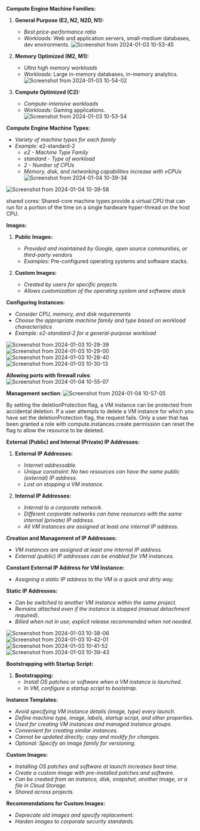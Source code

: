 **Compute Engine Machine Families:**

1. **General Purpose (E2, N2, N2D, N1):**
   - *Best price-performance ratio*
   - *Workloads:* Web and application servers, small-medium databases, dev environments.
![Screenshot from 2024-01-03 10-53-45](https://github.com/ishtiaqSamdani/gcp/assets/82057297/818f5356-d8de-4760-9b24-3120ffda392e)

2. **Memory Optimized (M2, M1):**
   - *Ultra high memory workloads*
   - *Workloads:* Large in-memory databases, in-memory analytics.  
![Screenshot from 2024-01-03 10-54-02](https://github.com/ishtiaqSamdani/gcp/assets/82057297/53d269ef-c0ea-4026-9894-a198eb3613b0)

3. **Compute Optimized (C2):**
   - *Compute-intensive workloads*
   - *Workloads:* Gaming applications.
![Screenshot from 2024-01-03 10-53-54](https://github.com/ishtiaqSamdani/gcp/assets/82057297/fa19615a-4d2c-4215-8067-f467a459034d)

**Compute Engine Machine Types:**
   - *Variety of machine types for each family*
   - *Example:* e2-standard-2
     - *e2 - Machine Type Family*
     - *standard - Type of workload*
     - *2 - Number of CPUs*
     - *Memory, disk, and networking capabilities increase with vCPUs*
![Screenshot from 2024-01-04 10-39-34](https://github.com/ishtiaqSamdani/gcp/assets/82057297/3f9ed307-43d8-4b3c-afc2-8ac0072e8339)

![Screenshot from 2024-01-04 10-39-58](https://github.com/ishtiaqSamdani/gcp/assets/82057297/24ce722c-1352-4bf4-830b-96a2c63a9209)


shared cores: Shared-core machine types provide a virtual CPU that can run for a portion of the time on a single hardware hyper-thread on the host CPU. 


**Images:**
1. **Public Images:**
   - *Provided and maintained by Google, open source communities, or third-party vendors*
   - *Examples:* Pre-configured operating systems and software stacks.

2. **Custom Images:**
   - *Created by users for specific projects*
   - *Allows customization of the operating system and software stack*

**Configuring Instances:**
   - *Consider CPU, memory, and disk requirements*
   - *Choose the appropriate machine family and type based on workload characteristics*
   - *Example: e2-standard-2 for a general-purpose workload*



![Screenshot from 2024-01-03 10-29-39](https://github.com/ishtiaqSamdani/gcp/assets/82057297/89563828-89e0-4d0f-b5d6-b3a92f533d6e)
![Screenshot from 2024-01-03 10-29-00](https://github.com/ishtiaqSamdani/gcp/assets/82057297/cc878465-b4c5-45f3-aeff-71b4d057fec0)
![Screenshot from 2024-01-03 10-28-40](https://github.com/ishtiaqSamdani/gcp/assets/82057297/5e2c1ff1-3566-4376-9df8-8b59d2d506dd)
![Screenshot from 2024-01-03 10-30-13](https://github.com/ishtiaqSamdani/gcp/assets/82057297/911d0a75-c688-483d-a8ba-94ab69f91023)


**Allowing ports with firewall rules**:
![Screenshot from 2024-01-04 10-55-07](https://github.com/ishtiaqSamdani/gcp/assets/82057297/ceb91185-a8ac-4069-b19d-3eb83c631077)

**Management section**:
![Screenshot from 2024-01-04 10-57-05](https://github.com/ishtiaqSamdani/gcp/assets/82057297/23201ec2-30ab-42aa-8c47-df11d248ffae)

By setting the deletionProtection flag, a VM instance can be protected from accidental deletion. If a user attempts to delete a VM instance for which you have set the deletionProtection flag, the request fails. Only a user that has been granted a role with compute.instances.create permission can reset the flag to allow the resource to be deleted.

**External (Public) and Internal (Private) IP Addresses:**

1. **External IP Addresses:**
   - *Internet addressable.*
   - *Unique constraint: No two resources can have the same public (external) IP address.*
   - *Lost on stopping a VM instance.*

2. **Internal IP Addresses:**
   - *Internal to a corporate network.*
   - *Different corporate networks can have resources with the same internal (private) IP address.*
   - *All VM instances are assigned at least one internal IP address.*

**Creation and Management of IP Addresses:**
   - *VM instances are assigned at least one internal IP address.*
   - *External (public) IP addresses can be enabled for VM instances.*

**Constant External IP Address for VM Instance:**
   - *Assigning a static IP address to the VM is a quick and dirty way.*

**Static IP Addresses:**
   - *Can be switched to another VM instance within the same project.*
   - *Remains attached even if the instance is stopped (manual detachment required).*
   - *Billed when not in use; explicit release recommended when not needed.*

![Screenshot from 2024-01-03 10-38-06](https://github.com/ishtiaqSamdani/gcp/assets/82057297/a827b36e-73c9-4611-9061-410d824ab316)
![Screenshot from 2024-01-03 10-42-01](https://github.com/ishtiaqSamdani/gcp/assets/82057297/6bad4cb7-c7a8-4fed-a467-5a94e9411ecf)
![Screenshot from 2024-01-03 10-41-52](https://github.com/ishtiaqSamdani/gcp/assets/82057297/4d71f37d-0791-4c51-a48c-ea3c29a78b31)
![Screenshot from 2024-01-03 10-39-43](https://github.com/ishtiaqSamdani/gcp/assets/82057297/cbb32002-3c41-43dc-8100-50d740585bc0)


**Bootstrapping with Startup Script:**

1. **Bootstrapping:**
   - *Install OS patches or software when a VM instance is launched.*
   - *In VM, configure a startup script to bootstrap.*

**Instance Templates:**
   - *Avoid specifying VM instance details (image, type) every launch.*
   - *Define machine type, image, labels, startup script, and other properties.*
   - *Used for creating VM instances and managed instance groups.*
   - *Convenient for creating similar instances.*
   - *Cannot be updated directly; copy and modify for changes.*
   - *Optional: Specify an image family for versioning.*

**Custom Images:**
   - *Installing OS patches and software at launch increases boot time.*
   - *Create a custom image with pre-installed patches and software.*
   - *Can be created from an instance, disk, snapshot, another image, or a file in Cloud Storage.*
   - *Shared across projects.*

**Recommendations for Custom Images:**
   - *Deprecate old images and specify replacement.*
   - *Harden images to corporate security standards.*





